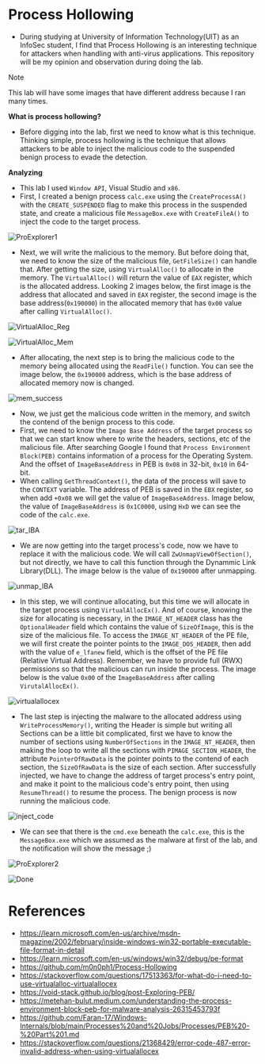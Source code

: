 # Process Hollowing
- During studying at University of Information Technology(UIT) as an InfoSec student, I find that Process Hollowing is an interesting technique for attackers when handling with anti-virus applications. This repository will be my opinion and observation during doing the lab.

> [!NOTE]
> This lab will have some images that have different address because I ran many times.

**What is process hollowing?**
- Before digging into the lab, first we need to know what is this technique. Thinking simple, process hollowing is the technique that allows attackers to be able to inject the malicious code to the suspended benign process to evade the detection.

**Analyzing**
- This lab I used `Window API`, Visual Studio and `x86`.
- First, I created a benign process `calc.exe` using the `CreateProcessA()` with the `CREATE_SUSPENDED` flag to make this process in the suspended state, and create a malicious file `MessageBox.exe` with `CreateFileA()` to inject the code to the target process.

![ProExplorer1](https://github.com/user-attachments/assets/02dfaa76-2025-4ee7-826c-74382d12545e)


- Next, we will write the malicious to the memory. But before doing that, we need to know the size of the malicious file, `GetFileSize()` can handle that. After getting the size, using `VirtualAlloc()` to allocate in the memory. The `VirtualAlloc()` will return the value of `EAX` register, which is the allocated address. Looking 2 images below, the first image is the address that allocated and saved in `EAX` register, the second image is the base address(`0x190000`) in the allocated memory that has `0x00` value after calling `VirtualAlloc()`.

![VirtualAlloc_Reg](https://github.com/user-attachments/assets/2ca4960b-7165-4604-a2f1-12d96c94e186)



![VirtualAlloc_Mem](https://github.com/user-attachments/assets/24d0cf9f-b7a5-40b6-b053-edecfe5c55e3)


- After allocating, the next step is to bring the malicious code to the memory being allocated using the `ReadFile()` function. You can see the image below, the `0x190000` address, which is the base address of allocated memory now is changed.


![mem_success](https://github.com/user-attachments/assets/40d3d90e-ad47-44a5-a13c-941c3aab7242)


- Now, we just get the malicious code written in the memory, and switch the contend of the benign process to this code.
- First, we need to know the `Image Base Address` of the target process so that we can start know where to write the headers, sections, etc of the malicious file. After searching Google I found that `Process Environment Block(PEB)` contains information of a process for the Operating System. And the offset of `ImageBaseAddress` in PEB is `0x08` in 32-bit, `0x10` in 64-bit.
- When calling `GetThreadContext()`, the data of the process will save to the `CONTEXT` variable. The address of PEB is saved in the `EBX` register, so when add `+0x08` we will get the value of `ImageBaseAddress`. Image below, the value of `ImageBaseAddress` is `0x1C0000`, using `HxD` we can see the code of the `calc.exe`.

![tar_IBA](https://github.com/user-attachments/assets/996f2612-b81d-48d9-b16b-7f012014b675)


- We are now getting into the target process's code, now we have to replace it with the malicious code. We will call `ZwUnmapViewOfSection()`, but not directly, we have to call this function through the Dynammic Link Library(DLL). The image below is the value of `0x190000` after unmapping.

![unmap_IBA](https://github.com/user-attachments/assets/62d8525a-8e57-4740-b702-8b29c982d929)


- In this step, we will continue allocating, but this time we will allocate in the target process using `VirtualAllocEx()`. And of course, knowing the size for allocating is necessary, in the `IMAGE_NT_HEADER` class has the `OptionalHeader` field which contains the value of `SizeOfImage`, this is the size of the malicious file. To access the `IMAGE_NT_HEADER` of the PE file, we will first create the pointer points to the `IMAGE_DOS_HEADER`, then add with the value of `e_lfanew` field, which is the offset of the PE file (Relative Virtual Address). Remember, we have to provide full (RWX) permissions so that the malicious can run inside the process. The image below is the value `0x00` of the `ImageBaseAddress` after calling `VirutalAllocEx()`.

![virtualallocex](https://github.com/user-attachments/assets/efce4ac5-be8d-4e7e-8a62-2a748c8ef9f6)


- The last step is injecting the malware to the allocated address using `WriteProcessMemory()`, writing the Header is simple but writing all Sections can be a little bit complicated, first we have to know the number of sections using `NumberOfSections` in the `IMAGE_NT_HEADER`, then making the loop to write all the sections with `PIMAGE_SECTION_HEADER`, the attribute `PointerOfRawData` is the pointer points to the contend of each section, the `SizeOfRawData` is the size of each section. After successfully injected, we have to change the address of target process's entry point, and make it point to the malicious code's entry point, then using `ResumeThread()` to resume the process. The benign process is now running the malicious code.

![inject_code](https://github.com/user-attachments/assets/55a1f54f-c4f4-4cd3-8528-e39f22b915ce)


- We can see that there is the `cmd.exe` beneath the `calc.exe`, this is the `MessageBox.exe` which we assumed as the malware at first of the lab, and the notification will show the message ;)

![ProExplorer2](https://github.com/user-attachments/assets/6ade0978-344e-4ca9-82de-06918d021862)


![Done](https://github.com/user-attachments/assets/d360fad7-8b2e-4b0d-a4b3-8a854fd103b7)


# References
+ https://learn.microsoft.com/en-us/archive/msdn-magazine/2002/february/inside-windows-win32-portable-executable-file-format-in-detail
+ https://learn.microsoft.com/en-us/windows/win32/debug/pe-format
+ https://github.com/m0n0ph1/Process-Hollowing
+ https://stackoverflow.com/questions/17513363/for-what-do-i-need-to-use-virtualalloc-virtualallocex
+ https://void-stack.github.io/blog/post-Exploring-PEB/
+ https://metehan-bulut.medium.com/understanding-the-process-environment-block-peb-for-malware-analysis-26315453793f
+ https://github.com/Faran-17/Windows-Internals/blob/main/Processes%20and%20Jobs/Processes/PEB%20-%20Part%201.md
+ https://stackoverflow.com/questions/21368429/error-code-487-error-invalid-address-when-using-virtualallocex
